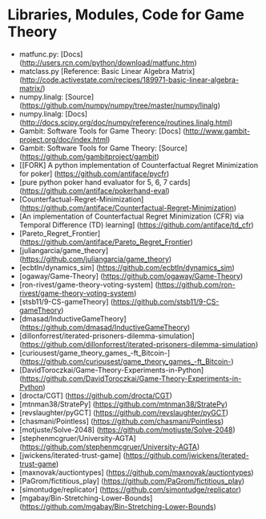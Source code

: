Libraries, Modules, Code for Game Theory
========================================
* matfunc.py: [Docs] (http://users.rcn.com/python/download/matfunc.htm)
* matclass.py [Reference: Basic Linear Algebra Matrix] (http://code.activestate.com/recipes/189971-basic-linear-algebra-matrix/)
* numpy.linalg: [Source] (https://github.com/numpy/numpy/tree/master/numpy/linalg)
* numpy.linalg: [Docs] (http://docs.scipy.org/doc/numpy/reference/routines.linalg.html)
* Gambit: Software Tools for Game Theory: [Docs] (http://www.gambit-project.org/doc/index.html)
* Gambit: Software Tools for Game Theory: [Source] (https://github.com/gambitproject/gambit)
* [[FORK] A python implementation of Counterfactual Regret Minimization for poker] (https://github.com/antiface/pycfr)
* [pure python poker hand evaluator for 5, 6, 7 cards] (https://github.com/antiface/pokerhand-eval)
* [Counterfactual-Regret-Minimization] (https://github.com/antiface/Counterfactual-Regret-Minimization)
* [An implementation of Counterfactual Regret Minimization (CFR) via Temporal Difference (TD) learning] (https://github.com/antiface/td_cfr)
* [Pareto_Regret_Frontier] (https://github.com/antiface/Pareto_Regret_Frontier)
* [juliangarcia/game_theory] (https://github.com/juliangarcia/game_theory)
* [ecbtln/dynamics_sim] (https://github.com/ecbtln/dynamics_sim)
* [ogaway/Game-Theory] (https://github.com/ogaway/Game-Theory)
* [ron-rivest/game-theory-voting-system] (https://github.com/ron-rivest/game-theory-voting-system)
* [stsb11/9-CS-gameTheory] (https://github.com/stsb11/9-CS-gameTheory)
* [dmasad/InductiveGameTheory] (https://github.com/dmasad/InductiveGameTheory)
* [dillonforrest/iterated-prisoners-dilemma-simulation] (https://github.com/dillonforrest/iterated-prisoners-dilemma-simulation)
* [curiousest/game_theory_games_-ft_Bitcoin-] (https://github.com/curiousest/game_theory_games_-ft_Bitcoin-)
* [DavidToroczkai/Game-Theory-Experiments-in-Python] (https://github.com/DavidToroczkai/Game-Theory-Experiments-in-Python)
* [drocta/CGT] (https://github.com/drocta/CGT)
* [mtnman38/StratePy] (https://github.com/mtnman38/StratePy)
* [revslaughter/pyGCT] (https://github.com/revslaughter/pyGCT)
* [chasmani/Pointless] (https://github.com/chasmani/Pointless)
* [motjuste/Solve-2048] (https://github.com/motjuste/Solve-2048)
* [stephenmcgruer/University-AGTA] (https://github.com/stephenmcgruer/University-AGTA)
* [jwickens/iterated-trust-game] (https://github.com/jwickens/iterated-trust-game)
* [maxnovak/auctiontypes] (https://github.com/maxnovak/auctiontypes)
* [PaGrom/fictitious_play] (https://github.com/PaGrom/fictitious_play)
* [simontudge/replicator] (https://github.com/simontudge/replicator)
* [mgabay/Bin-Stretching-Lower-Bounds] (https://github.com/mgabay/Bin-Stretching-Lower-Bounds)
